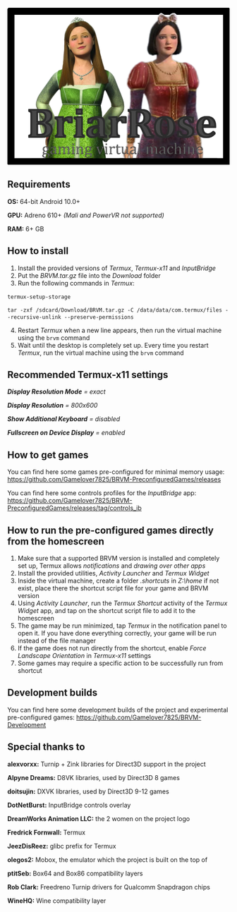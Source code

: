 ![1](https://github.com/Gamelover7825/BRVM/blob/main/resources/brvm_logo_large.png)

## Requirements
**OS:** 64-bit Android 10.0+

**GPU:** Adreno 610+ _(Mali and PowerVR not supported)_

**RAM:** 6+ GB

## How to install
1. Install the provided versions of _Termux_, _Termux-x11_ and _InputBridge_
2. Put the _BRVM.tar.gz_ file into the _Download_ folder
3. Run the following commands in _Termux_:
```
termux-setup-storage
```
```
tar -zxf /sdcard/Download/BRVM.tar.gz -C /data/data/com.termux/files --recursive-unlink --preserve-permissions
```
4. Restart _Termux_ when a new line appears, then run the virtual machine using the `brvm` command
5. Wait until the desktop is completely set up. Every time you restart _Termux_, run the virtual machine using the `brvm` command

## Recommended Termux-x11 settings

***Display Resolution Mode** = exact*

***Display Resolution** = 800x600*

***Show Additional Keyboard** = disabled*

***Fullscreen on Device Display** = enabled* 


## How to get games

You can find here some games pre-configured for minimal memory usage: https://github.com/Gamelover7825/BRVM-PreconfiguredGames/releases

You can find here some controls profiles for the _InputBridge_ app: https://github.com/Gamelover7825/BRVM-PreconfiguredGames/releases/tag/controls_ib


## How to run the pre-configured games directly from the homescreen


1. Make sure that a supported BRVM version is installed and completely set up, Termux allows _notifications_ and _drawing over other apps_
2. Install the provided utilities, _Activity Launcher_ and _Termux Widget_
3. Inside the virtual machine, create a folder _.shortcuts_ in _Z:\home_ if not exist, place there the shortcut script file for your game and BRVM version
4. Using _Activity Launcher_, run the _Termux Shortcut_ activity of the _Termux Widget_ app, and tap on the shortcut script file to add it to the homescreen
5. The game may be run minimized, tap _Termux_ in the notification panel to open it. If you have done everything correctly, your game will be run instead of the file manager
6. If the game does not run directly from the shortcut, enable _Force Landscape Orientation_ in _Termux-x11_ settings
7. Some games may require a specific action to be successfully run from shortcut



## Development builds

You can find here some development builds of the project and experimental pre-configured games: https://github.com/Gamelover7825/BRVM-Development



## Special thanks to

**alexvorxx:** Turnip + Zink libraries for Direct3D support in the project

**Alpyne Dreams:** D8VK libraries, used by Direct3D 8 games

**doitsujin:** DXVK libraries, used by Direct3D 9-12 games

**DotNetBurst:** InputBridge controls overlay

**DreamWorks Animation LLC:** the 2 women on the project logo

**Fredrick Fornwall:** Termux

**JeezDisReez:** glibc prefix for Termux

**olegos2:** Mobox, the emulator which the project is built on the top of

**ptitSeb:** Box64 and Box86 compatibility layers

**Rob Clark:** Freedreno Turnip drivers for Qualcomm Snapdragon chips

**WineHQ:** Wine compatibility layer
